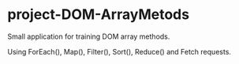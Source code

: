 # project-DOM-ArrayMetods
Small application for training DOM array methods.

Using ForEach(), Map(), Filter(), Sort(), Reduce() and Fetch requests.
